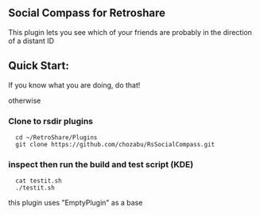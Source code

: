 Social Compass for Retroshare
---------------------

This plugin lets you see which of your friends are probably in the direction of a distant ID

## Quick Start:

If you know what you are doing, do that!

otherwise

### Clone to rsdir plugins
```
  cd ~/RetroShare/Plugins
  git clone https://github.com/chozabu/RsSocialCompass.git
```
### inspect then run the build and test script (KDE)
```
  cat testit.sh
  ./testit.sh
```



this plugin uses "EmptyPlugin" as a base


